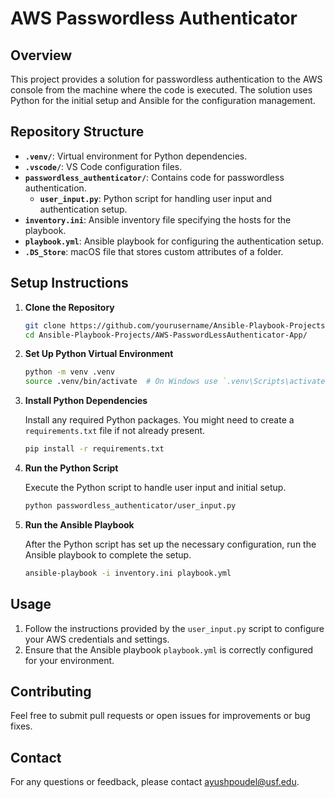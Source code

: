 
# AWS Passwordless Authenticator

## Overview

This project provides a solution for passwordless authentication to the AWS console from the machine where the code is executed. The solution uses Python for the initial setup and Ansible for the configuration management.

## Repository Structure

- **`.venv/`**: Virtual environment for Python dependencies.
- **`.vscode/`**: VS Code configuration files.
- **`passwordless_authenticator/`**: Contains code for passwordless authentication.
  - **`user_input.py`**: Python script for handling user input and authentication setup.
- **`inventory.ini`**: Ansible inventory file specifying the hosts for the playbook.
- **`playbook.yml`**: Ansible playbook for configuring the authentication setup.
- **`.DS_Store`**: macOS file that stores custom attributes of a folder.

## Setup Instructions

1. **Clone the Repository**

   ```bash
   git clone https://github.com/yourusername/Ansible-Playbook-Projects.git
   cd Ansible-Playbook-Projects/AWS-PasswordLessAuthenticator-App/
   ```

2. **Set Up Python Virtual Environment**

   ```bash
   python -m venv .venv
   source .venv/bin/activate  # On Windows use `.venv\Scripts\activate`
   ```

3. **Install Python Dependencies**

   Install any required Python packages. You might need to create a `requirements.txt` file if not already present.

   ```bash
   pip install -r requirements.txt
   ```

4. **Run the Python Script**

   Execute the Python script to handle user input and initial setup.

   ```bash
   python passwordless_authenticator/user_input.py
   ```

5. **Run the Ansible Playbook**

   After the Python script has set up the necessary configuration, run the Ansible playbook to complete the setup.

   ```bash
   ansible-playbook -i inventory.ini playbook.yml
   ```

## Usage

1. Follow the instructions provided by the `user_input.py` script to configure your AWS credentials and settings.
2. Ensure that the Ansible playbook `playbook.yml` is correctly configured for your environment.

## Contributing

Feel free to submit pull requests or open issues for improvements or bug fixes.


## Contact

For any questions or feedback, please contact ayushpoudel@usf.edu.

